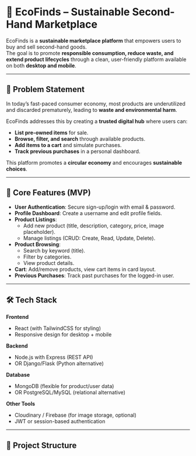 # 🌱 EcoFinds – Sustainable Second-Hand Marketplace

EcoFinds is a **sustainable marketplace platform** that empowers users to buy and sell second-hand goods.  
The goal is to promote **responsible consumption, reduce waste, and extend product lifecycles** through a clean, user-friendly platform available on both **desktop and mobile**.

---

## 🚀 Problem Statement
In today’s fast-paced consumer economy, most products are underutilized and discarded prematurely, leading to **waste and environmental harm**.  

EcoFinds addresses this by creating a **trusted digital hub** where users can:
- **List pre-owned items** for sale.  
- **Browse, filter, and search** through available products.  
- **Add items to a cart** and simulate purchases.  
- **Track previous purchases** in a personal dashboard.  

This platform promotes a **circular economy** and encourages **sustainable choices**.

---

## 🔑 Core Features (MVP)
- **User Authentication**: Secure sign-up/login with email & password.  
- **Profile Dashboard**: Create a username and edit profile fields.  
- **Product Listings**:  
  - Add new product (title, description, category, price, image placeholder).  
  - Manage listings (CRUD: Create, Read, Update, Delete).  
- **Product Browsing**:  
  - Search by keyword (title).  
  - Filter by categories.  
  - View product details.  
- **Cart**: Add/remove products, view cart items in card layout.  
- **Previous Purchases**: Track past purchases for the logged-in user.  

---

## 🛠 Tech Stack
**Frontend**
- React (with TailwindCSS for styling)  
- Responsive design for desktop + mobile  

**Backend**
- Node.js with Express (REST API)  
- OR Django/Flask (Python alternative)  

**Database**
- MongoDB (flexible for product/user data)  
- OR PostgreSQL/MySQL (relational alternative)  

**Other Tools**
- Cloudinary / Firebase (for image storage, optional)  
- JWT or session-based authentication  

---

## 📂 Project Structure

